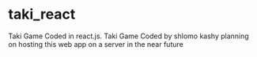 # taki_react
Taki Game Coded in react.js.
Taki Game Coded by shlomo kashy 
planning on hosting this web app on a server in the near future 
